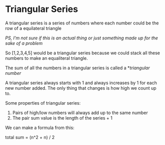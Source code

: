 # Triangular Series

A triangular series is a series of numbers where each number could be the row of a equilateral triangle

_PS, I'm not sure if this is an actual thing or just something made up for the sake of a problem_

So [1,2,3,4,5] would be a triangular series because we could stack all these numbers to make an equaliteral triangle.

The sum of all the numbers in a triangular series is called a \*_triangular number_

A triangular series always starts with 1 and always increases by 1 for each new number added. The only thing that changes is how high we count up to.

Some properties of triangular series:

1. Pairs of high/low numbers will always add up to the same number
2. The pair sum value is the length of the series + 1

We can make a formula from this:

total sum = (n^2 + n) / 2
